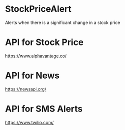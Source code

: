 # StockPriceAlert
Alerts when there is a significant change in a stock price

# API for Stock Price
https://www.alphavantage.co/

# API for News 
https://newsapi.org/

# API for SMS Alerts
https://www.twilio.com/

